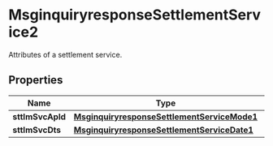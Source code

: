 

# MsginquiryresponseSettlementService2

Attributes of a settlement service.

## Properties

| Name | Type | Description | Notes |
|------------ | ------------- | ------------- | -------------|
|**sttlmSvcApld** | [**MsginquiryresponseSettlementServiceMode1**](MsginquiryresponseSettlementServiceMode1.md) |  |  [optional] |
|**sttlmSvcDts** | [**MsginquiryresponseSettlementServiceDate1**](MsginquiryresponseSettlementServiceDate1.md) |  |  [optional] |



